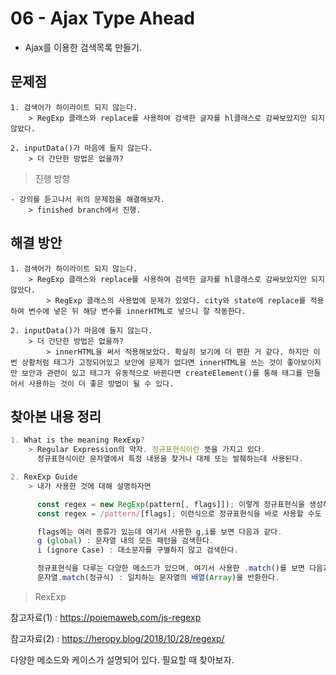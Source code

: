# 06 - Ajax Type Ahead

- Ajax를 이용한 검색목록 만들기.

## 문제점

```
1. 검색어가 하이라이트 되지 않는다.
    > RegExp 클래스와 replace를 사용하여 검색한 글자를 hl클래스로 감싸보았지만 되지 않았다.

2. inputData()가 마음에 들지 않는다.
    > 더 간단한 방법은 없을까?
```

> 진행 방향

```
- 강의를 듣고나서 위의 문제점을 해결해보자.
    > finished branch에서 진행.
```

## 해결 방안

```
1. 검색어가 하이라이트 되지 않는다.
    > RegExp 클래스와 replace를 사용하여 검색한 글자를 hl클래스로 감싸보았지만 되지 않았다.
        > RegExp 클래스의 사용법에 문제가 있었다. city와 state에 replace를 적용하여 변수에 넣은 뒤 해당 변수를 innerHTML로 넣으니 잘 작동한다.

2. inputData()가 마음에 들지 않는다.
    > 더 간단한 방법은 없을까?
        > innerHTML을 써서 적용해보았다. 확실히 보기에 더 편한 거 같다. 하지만 이번 상황처럼 태그가 고정되어있고 보안에 문제가 없다면 innerHTML을 쓰는 것이 좋아보이지만 보안과 관련이 있고 태그가 유동적으로 바뀐다면 createElement()를 통해 태그를 만들어서 사용하는 것이 더 좋은 방법이 될 수 있다.
```

## 찾아본 내용 정리

```js
1. What is the meaning RexExp?
    > Regular Expression의 약자. 정규표현식이란 뜻을 가지고 있다.
      정규표현식이란 문자열에서 특정 내용을 찾거나 대체 또는 발췌하는데 사용된다.

2. RexExp Guide
    > 내가 사용한 것에 대해 설명하자면

      const regex = new RegExp(pattern[, flags]]); 이렇게 정규표현식을 생성하여 사용할 수도 있고
      const regex = /pattern/[flags]; 이런식으로 정규표현식을 바로 사용할 수도 있다. (이 방식을 많이 사용한다.)

      flags에는 여러 종류가 있는데 여기서 사용한 g,i를 보면 다음과 같다.
      g (global) : 문자열 내의 모든 패턴을 검색한다.
      i (ignore Case) : 대소문자를 구별하지 않고 검색한다.

      정규표현식을 다루는 다양한 메소드가 있으며, 여기서 사용한 .match()를 보면 다음과 같다.
      문자열.match(정규식) : 일치하는 문자열의 배열(Array)을 반환한다.
```

> RexExp

참고자료(1) : https://poiemaweb.com/js-regexp

참고자료(2) : https://heropy.blog/2018/10/28/regexp/

다양한 메소드와 케이스가 설명되어 있다. 필요할 때 찾아보자.
